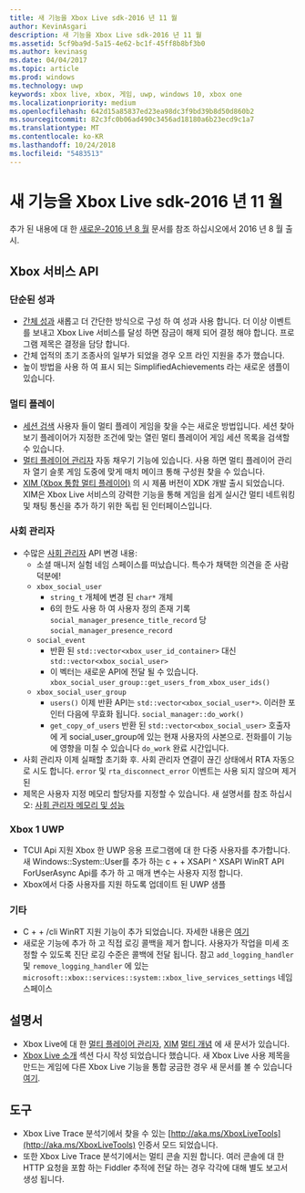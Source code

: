 ```yaml
---
title: 새 기능을 Xbox Live sdk-2016 년 11 월
author: KevinAsgari
description: 새 기능을 Xbox Live sdk-2016 년 11 월
ms.assetid: 5cf9ba9d-5a15-4e62-bc1f-45ff8b8bf3b0
ms.author: kevinasg
ms.date: 04/04/2017
ms.topic: article
ms.prod: windows
ms.technology: uwp
keywords: xbox live, xbox, 게임, uwp, windows 10, xbox one
ms.localizationpriority: medium
ms.openlocfilehash: 642d15a85837ed23ea98dc3f9bd39b8d50d860b2
ms.sourcegitcommit: 82c3fc0b06ad490c3456ad18180a6b23ecd9c1a7
ms.translationtype: MT
ms.contentlocale: ko-KR
ms.lasthandoff: 10/24/2018
ms.locfileid: "5483513"
---
```

# <a name="whats-new-for-the-xbox-live-sdk---november-2016"></a>새 기능을 Xbox Live sdk-2016 년 11 월

추가 된 내용에 대 한 [새로운-2016 년 8 월](1608-whats-new.md) 문서를 참조 하십시오에서 2016 년 8 월 출시.

## <a name="xbox-services-api"></a>Xbox 서비스 API

### <a name="simplified-achievements"></a>단순된 성과

* [간체 성과](../achievements-2017/simplified-achievements.md) 새롭고 더 간단한 방식으로 구성 하 여 성과 사용 합니다.  더 이상 이벤트를 보내고 Xbox Live 서비스를 달성 하면 잠금이 해제 되어 결정 해야 합니다.  프로그램 제목은 결정을 담당 합니다.
* 간체 업적의 초기 조종사의 일부가 되었을 경우 오프 라인 지원을 추가 했습니다.
* 높이 방법을 사용 하 여 표시 되는 SimplifiedAchievements 라는 새로운 샘플이 있습니다.

### <a name="multiplayer"></a>멀티 플레이

* [세션 검색](../multiplayer/session-browse.md) 사용자 들이 멀티 플레이 게임을 찾을 수는 새로운 방법입니다.  세션 찾아보기 플레이어가 지정한 조건에 맞는 열린 멀티 플레이어 게임 세션 목록을 검색할 수 있습니다.
* [멀티 플레이어 관리자](../multiplayer/multiplayer-manager.md) 자동 채우기 기능에 있습니다.  사용 하면 멀티 플레이어 관리자 열기 슬롯 게임 도중에 맞게 매치 메이크 통해 구성원 찾을 수 있습니다.
* [XIM (Xbox 통합 멀티 플레이어)](../multiplayer/xbox-integrated-multiplayer.md) 의 시 제품 버전이 XDK 개발 출시 되었습니다.  XIM은 Xbox Live 서비스의 강력한 기능을 통해 게임을 쉽게 실시간 멀티 네트워킹 및 채팅 통신을 추가 하기 위한 독립 된 인터페이스입니다.

### <a name="social-manager"></a>사회 관리자

* 수많은 [사회 관리자](../social-platform/intro-to-social-manager.md) API 변경 내용:
    * 소셜 매니저 실험 네임 스페이스를 떠났습니다. 특수가 채택한 의견을 준 사람 덕분에!
    * `xbox_social_user`
        * `string_t` 개체에 변경 된 `char*` 개체
        * 6의 한도 사용 하 여 사용자 정의 존재 기록 `social_manager_presence_title_record` 당 `social_manager_presence_record`
    * `social_event`
        * 반환 된 `std::vector<xbox_user_id_container>` 대신 `std::vector<xbox_social_user>`
        * 이 벡터는 새로운 API에 전달 될 수 있습니다. `xbox_social_user_group::get_users_from_xbox_user_ids()`
    * `xbox_social_user_group`
        * `users()` 이제 반환 API는 `std::vector<xbox_social_user*>`. 이러한 포인터 다음에 무효화 됩니다. `social_manager::do_work()`
        * `get_copy_of_users` 반환 된 `std::vector<xbox_social_user>` 호출자에 게 social_user_group에 있는 현재 사용자의 사본으로. 전화를이 기능에 영향을 미칠 수 있습니다 `do_work` 완료 시간입니다.
* 사회 관리자 이제 실패할 초기화 후. 사회 관리자 연결이 끊긴 상태에서 RTA 자동으로 시도 합니다. `error` 및 `rta_disconnect_error` 이벤트는 사용 되지 않으며 제거 된
* 제목은 사용자 지정 메모리 할당자를 지정할 수 있습니다. 새 설명서를 참조 하십시오: [사회 관리자 메모리 및 성능](../social-platform/social-manager-memory-and-performance-overview.md)

### <a name="xbox-one-uwp"></a>Xbox 1 UWP
* TCUI Api 지원 Xbox 한 UWP 응용 프로그램에 대 한 다중 사용자를 추가합니다.  새 Windows::System::User를 추가 하는 c + + XSAPI ^ XSAPI WinRT API ForUserAsync Api를 추가 하 고 매개 변수는 사용자 지정 합니다.
* Xbox에서 다중 사용자를 지원 하도록 업데이트 된 UWP 샘플

### <a name="other"></a>기타

* C + + /cli WinRT 지원 기능이 추가 되었습니다.   자세한 내용은 [여기](../introduction-to-xbox-live-apis.md)
* 새로운 기능에 추가 하 고 직접 로깅 콜백을 제거 합니다.  사용자가 작업을 미세 조정할 수 있도록 진단 로깅 수준은 콜백에 전달 됩니다.  참고 `add_logging_handler` 및 `remove_logging_handler` 에 있는 `microsoft::xbox::services::system::xbox_live_services_settings` 네임 스페이스

## <a name="documentation"></a>설명서
* Xbox Live에 대 한 [멀티 플레이어 관리자](../multiplayer/multiplayer-manager.md), [XIM](../multiplayer/xbox-integrated-multiplayer.md) [멀티 개념](../multiplayer/multiplayer-concepts.md) 에 새 문서가 있습니다.
* [Xbox Live 소개](../get-started-with-partner/get-started-with-xbox-live-partner.md) 섹션 다시 작성 되었습니다 했습니다.  새 Xbox Live 사용 제목을 만드는 게임에 다른 Xbox Live 기능을 통합 궁금한 경우 새 문서를 볼 수 있습니다 [여기](../get-started-with-partner/get-started-with-xbox-live-partner.md).

## <a name="tools"></a>도구
* Xbox Live Trace 분석기에서 찾을 수 있는 [http://aka.ms/XboxLiveTools](http://aka.ms/XboxLiveTools) 인증서 모드 되었습니다.  
* 또한 Xbox Live Trace 분석기에서는 멀티 콘솔 지원 합니다.  여러 콘솔에 대 한 HTTP 요청을 포함 하는 Fiddler 추적에 전달 하는 경우 각각에 대해 별도 보고서 생성 됩니다.
